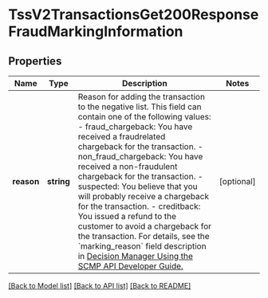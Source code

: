 # TssV2TransactionsGet200ResponseFraudMarkingInformation

## Properties
Name | Type | Description | Notes
------------ | ------------- | ------------- | -------------
**reason** | **string** | Reason for adding the transaction to the negative list. This field can contain one of the following values: - fraud_chargeback: You have received a fraudrelated chargeback for the transaction. - non_fraud_chargeback: You have received a non-fraudulent chargeback for the transaction. - suspected: You believe that you will probably receive a chargeback for the transaction. - creditback: You issued a refund to the customer to avoid a chargeback for the transaction.  For details, see the &#x60;marking_reason&#x60; field description in [Decision Manager Using the SCMP API Developer Guide.](https://www.cybersource.com/developers/documentation/fraud_management/) | [optional] 

[[Back to Model list]](../README.md#documentation-for-models) [[Back to API list]](../README.md#documentation-for-api-endpoints) [[Back to README]](../README.md)


